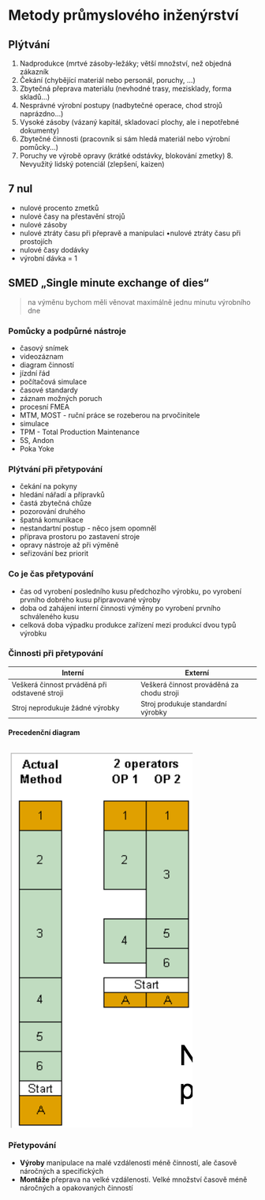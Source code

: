 # Metody průmyslového inženýrství

## Plýtvání

1. Nadprodukce
(mrtvé zásoby-ležáky; větší množství, než objedná zákazník
1. Čekání
(chybějící materiál nebo personál, poruchy, ...)
1. Zbytečná přeprava materiálu
(nevhodné trasy, mezisklady, forma skladů...)
1. Nesprávné výrobní postupy
(nadbytečné operace, chod strojů naprázdno...)
1. Vysoké zásoby
(vázaný kapitál, skladovací plochy, ale i nepotřebné dokumenty)
1. Zbytečné činnosti
(pracovník si sám hledá materiál nebo výrobní pomůcky...)
1. Poruchy ve výrobě opravy
(krátké odstávky, blokování zmetky) 8. Nevyužitý lidský potenciál (zlepšení, kaizen)

## 7 nul

- nulové procento zmetků
- nulové časy na přestavění strojů
- nulové zásoby
- nulové ztráty času při přepravě a manipulaci •nulové ztráty času při prostojích
- nulové časy dodávky
- výrobní dávka = 1

## SMED „Single minute exchange of dies“
>
> na výměnu bychom měli věnovat maximálně jednu minutu výrobního dne

### Pomůcky a podpůrné nástroje

- časový snímek
- videozáznam
- diagram činností
- jízdní řád
- počítačová simulace
- časové standardy
- záznam možných poruch
- procesní FMEA
- MTM, MOST - ruční práce se rozeberou na prvočinitele
- simulace
- TPM - Total Production Maintenance
- 5S, Andon
- Poka Yoke

### Plýtvání při přetypování

- čekání na pokyny
- hledání nářadí a přípravků
- častá zbytečná chůze
- pozorování druhého
- špatná komunikace
- nestandartní postup - něco jsem opomněl
- příprava prostoru po zastavení stroje
- opravy nástroje až při výměně
- seřizování bez priorit

### Co je čas přetypování

- čas od vyrobení posledního kusu předchozího výrobku, po vyrobení prvního dobrého kusu připravované výroby
- doba od zahájení interní činnosti výměny po vyrobení prvního schváleného kusu
- celková doba výpadku produkce zařízení mezi produkcí dvou typů výrobku

### Činnosti při přetypování

|Interní|Externí|
|--|--|
|Veškerá činnost prváděná při odstavené stroji|Veškerá činnost prováděná za chodu stroji|
|Stroj neprodukuje žádné výrobky|Stroj produkuje standardní výrobky|

#### Precedenční diagram

![precedencni diagram](../media/precedencni%20graf.png)

### Přetypování

- **Výroby** manipulace na malé vzdálenosti méně činností,
ale časově náročných a specifických
- **Montáže** přeprava na velké vzdálenosti. Velké množství
časově méně náročných a opakovaných činností
